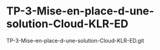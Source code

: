 # TP-3-Mise-en-place-d-une-solution-Cloud-KLR-ED
TP-3-Mise-en-place-d-une-solution-Cloud-KLR-ED.git
